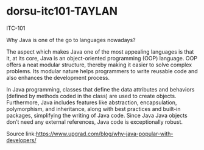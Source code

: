 # dorsu-itc101-TAYLAN
ITC-101 

Why Java is one of the go to languages nowadays?

The aspect which makes Java one of the most appealing languages is that it, at its core, Java is an object-oriented programming (OOP) language. OOP offers a neat modular structure, thereby making it easier to solve complex problems. Its modular nature helps programmers to write reusable code and also enhances the development process.

In Java programming, classes that define the data attributes and behaviors (defined by methods coded in the class) are used to create objects. Furthermore, Java includes features like abstraction, encapsulation, polymorphism, and inheritance, along with best practices and built-in packages, simplifying the writing of Java code. Since Java Java objects don’t need any external references, Java code is exceptionally robust.

Source link:https://www.upgrad.com/blog/why-java-popular-with-developers/
